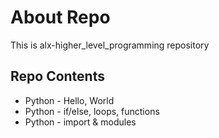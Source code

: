 # About Repo
This is alx-higher_level_programming repository

## Repo Contents
- Python - Hello, World
- Python - if/else, loops, functions
- Python - import & modules
